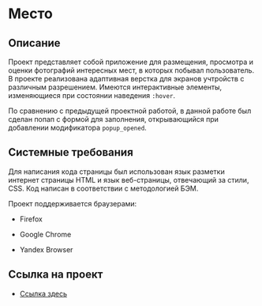 # Место 

## **Описание** 

Проект представляет собой приложение для размещения, просмотра и оценки фотографий интересных мест, в которых побывал пользователь. В проекте реализована адаптивная верстка для экранов учтройств с различным разрешением. Имеются интерактивные элементы, изменяющиеся при состоянии наведения `:hover`.

По сравнению с предыдущей проектной работой, в данной работе был сделан попап с формой для заполнения, открывающийся при добавлении модификатора `popup_opened`.

## **Системные требования** 

Для написания кода страницы был использован язык разметки интернет страницы HTML и язык веб-страницы, отвечающий за стили, CSS. Код написан в соответствии с методологией БЭМ. 

Проект поддерживается браузерами: 

+ Firefox  

+ Google Chrome 

+ Yandex Browser 

## **Ссылка на проект** 

 * [Ссылка здесь](https://alex-z86.github.io/russian-travel/index.html) 

 